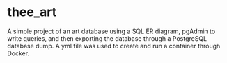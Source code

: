 # thee_art

A simple project of an art database using a SQL ER diagram, pgAdmin to write queries, and then exporting the database through a PostgreSQL database dump. 
A yml file was used to create and run a container through Docker. 
